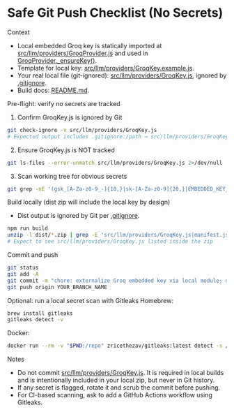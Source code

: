 # Safe Git Push Checklist (No Secrets)

Context

- Local embedded Groq key is statically imported at [src/llm/providers/GroqProvider.js](src/llm/providers/GroqProvider.js:8) and used in [GroqProvider.\_ensureKey()](src/llm/providers/GroqProvider.js:145).
- Template for local key: [src/llm/providers/GroqKey.example.js](src/llm/providers/GroqKey.example.js:1).
- Your real local file (git-ignored): [src/llm/providers/GroqKey.js](src/llm/providers/GroqKey.js:1), ignored by [.gitignore](.gitignore:153).
- Build docs: [README.md](README.md:133).

Pre-flight: verify no secrets are tracked

1. Confirm GroqKey.js is ignored by Git

```bash
git check-ignore -v src/llm/providers/GroqKey.js
# Expected output includes .gitignore:/path → src/llm/providers/GroqKey.js
```

2. Ensure GroqKey.js is NOT tracked

```bash
git ls-files --error-unmatch src/llm/providers/GroqKey.js 2>/dev/null || echo "Not tracked (OK)"
```

3. Scan working tree for obvious secrets

```bash
git grep -nE '(gsk_[A-Za-z0-9_-]{10,}|sk-[A-Za-z0-9]{20,}|EMBEDDED_KEY_B64|api[_-]?key)' -- ':!src/llm/providers/GroqKey.example.js' || echo "No obvious secrets found"
```

Build locally (dist zip will include the local key by design)

- Dist output is ignored by Git per [.gitignore](.gitignore:18).

```bash
npm run build
unzip -l dist/*.zip | grep -E 'src/llm/providers/GroqKey.js|manifest.json'
# Expect to see src/llm/providers/GroqKey.js listed inside the zip
```

Commit and push

```bash
git status
git add -A
git commit -m "chore: externalize Groq embedded key via local module; docs updated"
git push origin YOUR_BRANCH_NAME
```

Optional: run a local secret scan with Gitleaks
Homebrew:

```bash
brew install gitleaks
gitleaks detect -v
```

Docker:

```bash
docker run --rm -v "$PWD:/repo" zricethezav/gitleaks:latest detect -s /repo -v
```

Notes

- Do not commit [src/llm/providers/GroqKey.js](src/llm/providers/GroqKey.js:1). It is required in local builds and is intentionally included in your local zip, but never in Git history.
- If any secret is flagged, rotate it and scrub the commit before pushing.
- For CI-based scanning, ask to add a GitHub Actions workflow using Gitleaks.
